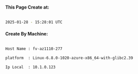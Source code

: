 
   
#### This Page Create at:

```bash

2025-01-28 - 15:28:01 UTC

```

#### Create By Machine:

```bash

Host Name : fv-az1110-277

platform  : Linux-6.8.0-1020-azure-x86_64-with-glibc2.39

Ip Local  : 10.1.0.123

```

